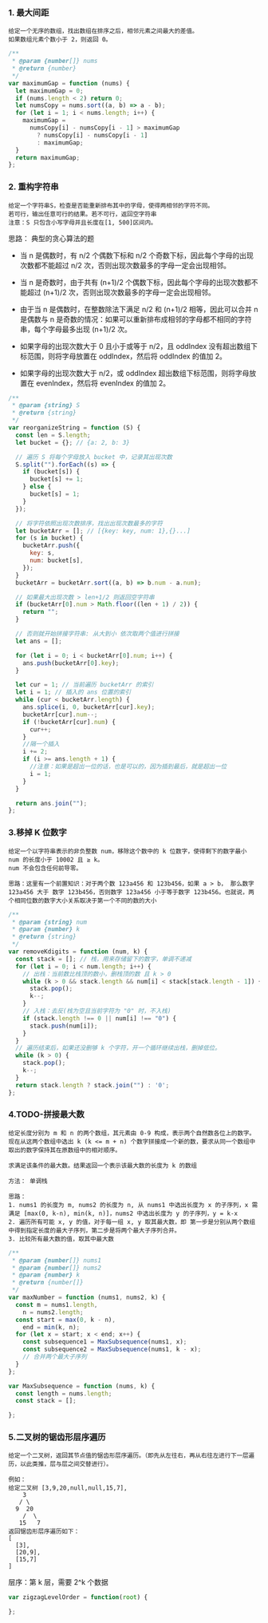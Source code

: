 <!--
 * @Author: your name
 * @Date: 2020-11-26 10:03:45
 * @LastEditTime: 2020-12-07 17:33:28
 * @LastEditors: Please set LastEditors
 * @Description: In User Settings Edit
 * @FilePath: \0dailyUpdateNotes\Notes\LeetCode\每日一题.md
-->

### 1. 最大间距

```
给定一个无序的数组，找出数组在排序之后，相邻元素之间最大的差值。
如果数组元素个数小于 2，则返回 0。
```

```js
/**
 * @param {number[]} nums
 * @return {number}
 */
var maximumGap = function (nums) {
  let maximumGap = 0;
  if (nums.length < 2) return 0;
  let numsCopy = nums.sort((a, b) => a - b);
  for (let i = 1; i < nums.length; i++) {
    maximumGap =
      numsCopy[i] - numsCopy[i - 1] > maximumGap
        ? numsCopy[i] - numsCopy[i - 1]
        : maximumGap;
  }
  return maximumGap;
};
```

### 2. 重构字符串

```
给定一个字符串S，检查是否能重新排布其中的字母，使得两相邻的字符不同。
若可行，输出任意可行的结果。若不可行，返回空字符串
注意：S 只包含小写字母并且长度在[1, 500]区间内。
```

思路：
典型的贪心算法的题

- 当 n 是偶数时，有 n/2 个偶数下标和 n/2 个奇数下标，因此每个字母的出现次数都不能超过 n/2 次，否则出现次数最多的字母一定会出现相邻。

- 当 n 是奇数时，由于共有 (n+1)/2 个偶数下标，因此每个字母的出现次数都不能超过 (n+1)/2 次，否则出现次数最多的字母一定会出现相邻。

- 由于当 n 是偶数时，在整数除法下满足 n/2 和 (n+1)/2 相等，因此可以合并 n 是偶数与 n 是奇数的情况：如果可以重新排布成相邻的字母都不相同的字符串，每个字母最多出现 (n+1)/2 次。

- 如果字母的出现次数大于 0 且小于或等于 n/2，且 oddIndex 没有超出数组下标范围，则将字母放置在 oddIndex，然后将 oddIndex 的值加 2。

- 如果字母的出现次数大于 n/2，或 oddIndex 超出数组下标范围，则将字母放置在 evenIndex，然后将 evenIndex 的值加 2。

```js
/**
 * @param {string} S
 * @return {string}
 */
var reorganizeString = function (S) {
  const len = S.length;
  let bucket = {}; // {a: 2, b: 3}

  // 遍历 S 将每个字母放入 bucket 中，记录其出现次数
  S.split("").forEach((s) => {
    if (bucket[s]) {
      bucket[s] += 1;
    } else {
      bucket[s] = 1;
    }
  });

  // 将字符依照出现次数排序，找出出现次数最多的字符
  let bucketArr = []; // [{key: key, num: 1},{}...]
  for (s in bucket) {
    bucketArr.push({
      key: s,
      num: bucket[s],
    });
  }
  bucketArr = bucketArr.sort((a, b) => b.num - a.num);

  // 如果最大出现次数 > len+1/2 则返回空字符串
  if (bucketArr[0].num > Math.floor((len + 1) / 2)) {
    return "";
  }

  // 否则就开始拼接字符串: 从大到小 依次取两个值进行拼接
  let ans = [];

  for (let i = 0; i < bucketArr[0].num; i++) {
    ans.push(bucketArr[0].key);
  }

  let cur = 1; // 当前遍历 bucketArr 的索引
  let i = 1; // 插入的 ans 位置的索引
  while (cur < bucketArr.length) {
    ans.splice(i, 0, bucketArr[cur].key);
    bucketArr[cur].num--;
    if (!bucketArr[cur].num) {
      cur++;
    }
    //隔一个插入
    i += 2;
    if (i >= ans.length + 1) {
      //注意：如果是超出一位的话，也是可以的，因为插到最后，就是超出一位
      i = 1;
    }
  }

  return ans.join("");
};
```

### 3.移掉 K 位数字

```
给定一个以字符串表示的非负整数 num，移除这个数中的 k 位数字，使得剩下的数字最小
num 的长度小于 10002 且 ≥ k。
num 不会包含任何前导零。
```

```
思路：这里有一个前置知识：对于两个数 123a456 和 123b456，如果 a > b， 那么数字 123a456 大于 数字 123b456，否则数字 123a456 小于等于数字 123b456。也就说，两个相同位数的数字大小关系取决于第一个不同的数的大小

```

```js
/**
 * @param {string} num
 * @param {number} k
 * @return {string}
 */
var removeKdigits = function (num, k) {
  const stack = []; // 栈，用来存储留下的数字，单调不递减
  for (let i = 0; i < num.length; i++) {
    // 出栈：当前数比栈顶的数小，删栈顶的数 且 k > 0
    while (k > 0 && stack.length && num[i] < stack[stack.length - 1]) {
      stack.pop();
      k--;
    }
    // 入栈：去反(栈为空且当前字符为 "0" 时，不入栈)
    if (stack.length !== 0 || num[i] !== "0") {
      stack.push(num[i]);
    }
  }
  // 遍历结束后，如果还没删够 k 个字符，开一个循环继续出栈，删掉低位。
  while (k > 0) {
    stack.pop();
    k--;
  }
  return stack.length ? stack.join("") : '0';
};
```

### 4.TODO-拼接最大数

```
给定长度分别为 m 和 n 的两个数组，其元素由 0-9 构成，表示两个自然数各位上的数字。现在从这两个数组中选出 k (k <= m + n) 个数字拼接成一个新的数，要求从同一个数组中取出的数字保持其在原数组中的相对顺序。

求满足该条件的最大数。结果返回一个表示该最大数的长度为 k 的数组
```

```
方法： 单调栈

思路：
1. nums1 的长度为 m, nums2 的长度为 n, 从 nums1 中选出长度为 x 的子序列，x 需满足 [max(0, k-n), min(k, n)]，nums2 中选出长度为 y 的子序列，y = k-x
2. 遍历所有可能 x, y 的值，对于每一组 x, y 取其最大数，即 第一步是分别从两个数组中得到指定长度的最大子序列，第二步是将两个最大子序列合并。
3. 比较所有最大数的值，取其中最大数
```

```js
/**
 * @param {number[]} nums1
 * @param {number[]} nums2
 * @param {number} k
 * @return {number[]}
 */
var maxNumber = function (nums1, nums2, k) {
  const m = nums1.length,
    n = nums2.length;
  const start = max(0, k - n),
    end = min(k, n);
  for (let x = start; x < end; x++) {
    const subsequence1 = MaxSubsequence(nums1, x);
    const subsequence2 = MaxSubsequence(nums1, k - x);
    // 合并两个最大子序列
  }
};

var MaxSubsequence = function (nums, k) {
  const length = nums.length;
  const stack = [];

};
```


### 5.二叉树的锯齿形层序遍历

```
给定一个二叉树，返回其节点值的锯齿形层序遍历。（即先从左往右，再从右往左进行下一层遍历，以此类推，层与层之间交替进行）。

例如：
给定二叉树 [3,9,20,null,null,15,7],
    3
   / \
  9  20
    /  \
   15   7
返回锯齿形层序遍历如下：
[
  [3],
  [20,9],
  [15,7]
]
```
层序：第 k 层，需要 2^k 个数据


```js
var zigzagLevelOrder = function(root) {

};
```